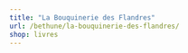 ```yaml
---
title: "La Bouquinerie des Flandres"
url: /bethune/la-bouquinerie-des-flandres/
shop: livres
---
```

